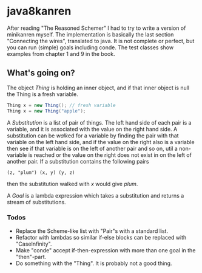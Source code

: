 # java8kanren
After reading "The Reasoned Schemer" I had to try to write a version of minikanren myself. 
The implementation is basically the last section "Connecting the wires", translated to java. It is not complete or perfect, but you can run (simple) goals including conde. The test classes show examples from chapter 1 and 9 in the book.

## What's going on?
The object *Thing* is holding an inner object, and if that inner object is null the Thing is a fresh variable. 
```java
Thing x = new Thing(); // fresh variable
Thing x = new Thing("apple"); 
```
A *Substitution* is a list of pair of things. The left hand side of each pair is a variable, and it is associated with the value on the right hand side.
A substitution can be *walk*ed for a variable by finding the pair with that variable on the left hand side, and if the value on the right also is a variable then see if that variable is on the left of another pair and so on, util a non-variable is reached or the value on the right does not exist in on the left of another pair. If a substitution contains the following pairs
```
(z, "plum") (x, y) (y, z)
```
then the substitution walked with *x* would give *plum*.

A *Goal* is a lambda expression which takes a substitution and returns a stream of substitutions.  

### Todos
* Replace the Scheme-like list with "Pair"s with a standard list.
* Refactor with lambdas so similar if-else blocks can be replaced with "CaseInfinity".
* Make "conde" accept if-then-expression with more than one goal in the "then"-part.
* Do something with the "Thing". It is probably not a good thing.
